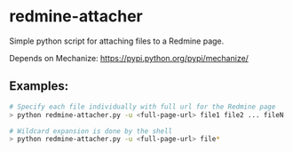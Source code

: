 redmine-attacher
================

Simple python script for attaching files to a Redmine page.

Depends on Mechanize:
https://pypi.python.org/pypi/mechanize/

Examples:
---------
```bash
# Specify each file individually with full url for the Redmine page
> python redmine-attacher.py -u <full-page-url> file1 file2 ... fileN

# Wildcard expansion is done by the shell
> python redmine-attacher.py -u <full-page-url> file*
```